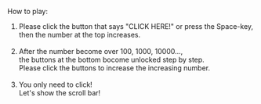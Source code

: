 How to play:

1. Please click the button that says "CLICK HERE!" or press the Space-key,<br>
   then the number at the top increases.
<br><br>
2. After the number become over 100, 1000, 10000...,<br>
   the buttons at the bottom bocome unlocked step by step.<br>
   Please click the buttons to increase the increasing number.
<br><br>
3. You only need to click!<br>
   Let's show the scroll bar!

<!--
**ness-gif/ness-gif** is a ✨ _special_ ✨ repository because its `README.md` (this file) appears on your GitHub profile.

Here are some ideas to get you started:

- 🔭 I’m currently working on ...
- 🌱 I’m currently learning ...
- 👯 I’m looking to collaborate on ...
- 🤔 I’m looking for help with ...
- 💬 Ask me about ...
- 📫 How to reach me: ...
- 😄 Pronouns: ...
- ⚡ Fun fact: ...
-->
